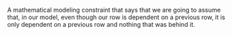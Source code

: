 A mathematical modeling constraint that says that we are going to assume that, in our model, even though our row is dependent on a previous row, it is only dependent on a previous row and nothing that was behind it.